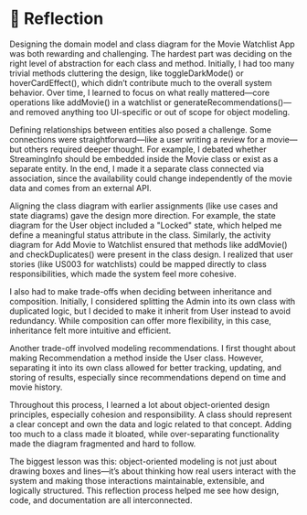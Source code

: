 # 📝 Reflection

Designing the domain model and class diagram for the Movie Watchlist App was both rewarding and challenging. The hardest part was deciding on the right level of abstraction for each class and method. Initially, I had too many trivial methods cluttering the design, like toggleDarkMode() or hoverCardEffect(), which didn’t contribute much to the overall system behavior. Over time, I learned to focus on what really mattered—core operations like addMovie() in a watchlist or generateRecommendations()—and removed anything too UI-specific or out of scope for object modeling.

Defining relationships between entities also posed a challenge. Some connections were straightforward—like a user writing a review for a movie—but others required deeper thought. For example, I debated whether StreamingInfo should be embedded inside the Movie class or exist as a separate entity. In the end, I made it a separate class connected via association, since the availability could change independently of the movie data and comes from an external API.

Aligning the class diagram with earlier assignments (like use cases and state diagrams) gave the design more direction. For example, the state diagram for the User object included a "Locked" state, which helped me define a meaningful status attribute in the class. Similarly, the activity diagram for Add Movie to Watchlist ensured that methods like addMovie() and checkDuplicates() were present in the class design. I realized that user stories (like US003 for watchlists) could be mapped directly to class responsibilities, which made the system feel more cohesive.

I also had to make trade-offs when deciding between inheritance and composition. Initially, I considered splitting the Admin into its own class with duplicated logic, but I decided to make it inherit from User instead to avoid redundancy. While composition can offer more flexibility, in this case, inheritance felt more intuitive and efficient.

Another trade-off involved modeling recommendations. I first thought about making Recommendation a method inside the User class. However, separating it into its own class allowed for better tracking, updating, and storing of results, especially since recommendations depend on time and movie history.

Throughout this process, I learned a lot about object-oriented design principles, especially cohesion and responsibility. A class should represent a clear concept and own the data and logic related to that concept. Adding too much to a class made it bloated, while over-separating functionality made the diagram fragmented and hard to follow.

The biggest lesson was this: object-oriented modeling is not just about drawing boxes and lines—it’s about thinking how real users interact with the system and making those interactions maintainable, extensible, and logically structured. This reflection process helped me see how design, code, and documentation are all interconnected.


